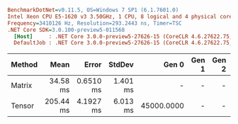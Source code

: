 ``` ini

BenchmarkDotNet=v0.11.5, OS=Windows 7 SP1 (6.1.7601.0)
Intel Xeon CPU E5-1620 v3 3.50GHz, 1 CPU, 8 logical and 4 physical cores
Frequency=3410126 Hz, Resolution=293.2443 ns, Timer=TSC
.NET Core SDK=3.0.100-preview5-011568
  [Host]     : .NET Core 3.0.0-preview5-27626-15 (CoreCLR 4.6.27622.75, CoreFX 4.700.19.22408), 64bit RyuJIT DEBUG  [AttachedDebugger]
  DefaultJob : .NET Core 3.0.0-preview5-27626-15 (CoreCLR 4.6.27622.75, CoreFX 4.700.19.22408), 64bit RyuJIT


```
| Method |      Mean |     Error |   StdDev |      Gen 0 | Gen 1 | Gen 2 | Allocated |
|------- |----------:|----------:|---------:|-----------:|------:|------:|----------:|
| Matrix |  34.58 ms | 0.6510 ms | 1.401 ms |          - |     - |     - |   76.3 MB |
| Tensor | 205.44 ms | 4.1927 ms | 6.013 ms | 45000.0000 |     - |     - | 305.18 MB |
